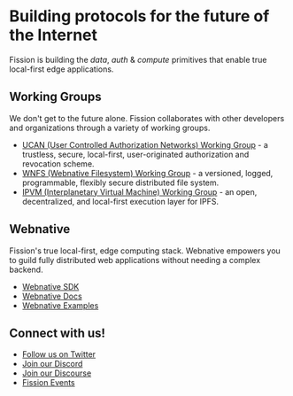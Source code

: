 # Building protocols for the future of the Internet

Fission is building the _data_, _auth_ & _compute_ primitives that enable true local-first edge applications.

## Working Groups

We don't get to the future alone. Fission collaborates with other developers and organizations through a variety of working groups.

- [UCAN (User Controlled Authorization Networks) Working Group](https://github.com/ucan-wg) - a trustless, secure, local-first, user-originated authorization and revocation scheme.
- [WNFS (Webnative Filesystem) Working Group](https://github.com/wnfs-wg/) - a versioned, logged, programmable, flexibly secure distributed file system.
- [IPVM (Interplanetary Virtual Machine) Working Group](https://github.com/ipvm-wg) - an open, decentralized, and local-first execution layer for IPFS.

## Webnative

Fission's true local-first, edge computing stack. Webnative empowers you to guild fully distributed web applications without needing a complex backend.

- [Webnative SDK](https://github.com/fission-codes/webnative)
- [Webnative Docs](https://guide.fission.codes/)
- [Webnative Examples](https://github.com/webnative-examples)

## Connect with us!

- [Follow us on Twitter](https://twitter.com/FISSIONcodes)
- [Join our Discord](https://fission.codes/discord)
- [Join our Discourse](https://talk.fission.codes/)
- [Fission Events](https://talk.fission.codes/upcoming-events)
